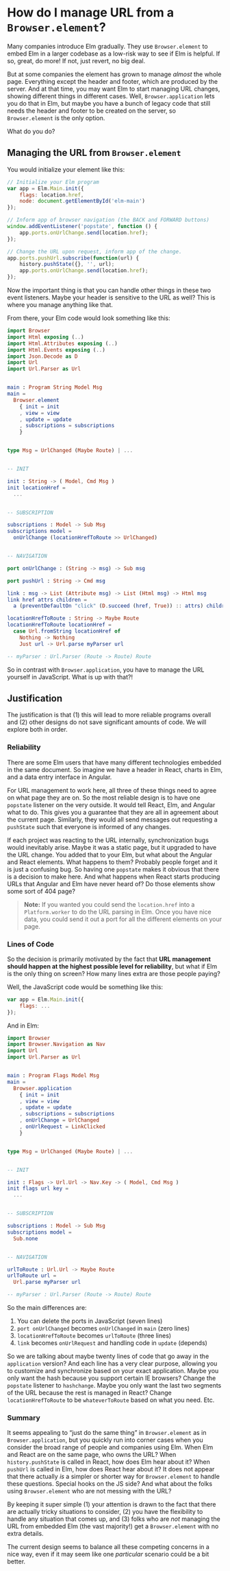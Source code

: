 # How do I manage URL from a `Browser.element`?

Many companies introduce Elm gradually. They use `Browser.element` to embed Elm in a larger codebase as a low-risk way to see if Elm is helpful. If so, great, do more! If not, just revert, no big deal.

But at some companies the element has grown to manage _almost_ the whole page. Everything except the header and footer, which are produced by the server. And at that time, you may want Elm to start managing URL changes, showing different things in different cases. Well, `Browser.application` lets you do that in Elm, but maybe you have a bunch of legacy code that still needs the header and footer to be created on the server, so `Browser.element` is the only option.

What do you do?


## Managing the URL from `Browser.element`

You would initialize your element like this:

```javascript
// Initialize your Elm program
var app = Elm.Main.init({
    flags: location.href,
    node: document.getElementById('elm-main')
});

// Inform app of browser navigation (the BACK and FORWARD buttons)
window.addEventListener('popstate', function () {
    app.ports.onUrlChange.send(location.href);
});

// Change the URL upon request, inform app of the change.
app.ports.pushUrl.subscribe(function(url) {
    history.pushState({}, '', url);
    app.ports.onUrlChange.send(location.href);
});
```

Now the important thing is that you can handle other things in these two event listeners. Maybe your header is sensitive to the URL as well? This is where you manage
anything like that.

From there, your Elm code would look something like this:

```elm
import Browser
import Html exposing (..)
import Html.Attributes exposing (..)
import Html.Events exposing (..)
import Json.Decode as D
import Url
import Url.Parser as Url


main : Program String Model Msg
main =
  Browser.element
    { init = init
    , view = view
    , update = update
    , subscriptions = subscriptions
    }


type Msg = UrlChanged (Maybe Route) | ...


-- INIT

init : String -> ( Model, Cmd Msg )
init locationHref =
  ...


-- SUBSCRIPTION

subscriptions : Model -> Sub Msg
subscriptions model =
  onUrlChange (locationHrefToRoute >> UrlChanged)


-- NAVIGATION

port onUrlChange : (String -> msg) -> Sub msg

port pushUrl : String -> Cmd msg

link : msg -> List (Attribute msg) -> List (Html msg) -> Html msg
link href attrs children =
  a (preventDefaultOn "click" (D.succeed (href, True)) :: attrs) children

locationHrefToRoute : String -> Maybe Route
locationHrefToRoute locationHref =
  case Url.fromString locationHref of
    Nothing -> Nothing
    Just url -> Url.parse myParser url

-- myParser : Url.Parser (Route -> Route) Route
```

So in contrast with `Browser.application`, you have to manage the URL yourself in JavaScript. What is up with that?!


## Justification

The justification is that (1) this will lead to more reliable programs overall and (2) other designs do not save significant amounts of code. We will explore both in order.


### Reliability

There are some Elm users that have many different technologies embedded in the same document. So imagine we have a header in React, charts in Elm, and a data entry interface in Angular.

For URL management to work here, all three of these things need to agree on what page they are on. So the most reliable design is to have one `popstate` listener on the very outside. It would tell React, Elm, and Angular what to do. This gives you a guarantee that they are all in agreement about the current page. Similarly, they would all send messages out requesting a `pushState` such that everyone is informed of any changes.

If each project was reacting to the URL internally, synchronization bugs would inevitably arise. Maybe it was a static page, but it upgraded to have the URL change. You added that to your Elm, but what about the Angular and React elements. What happens to them? Probably people forget and it is just a confusing bug. So having one `popstate` makes it obvious that there is a decision to make here. And what happens when React starts producing URLs that Angular and Elm have never heard of? Do those elements show some sort of 404 page?

> **Note:** If you wanted you could send the `location.href` into a `Platform.worker` to do the URL parsing in Elm. Once you have nice data, you could send it out a port for all the different elements on your page.


### Lines of Code

So the decision is primarily motivated by the fact that **URL management should happen at the highest possible level for reliability**, but what if Elm is the only thing on screen? How many lines extra are those people paying?

Well, the JavaScript code would be something like this:

```javascript
var app = Elm.Main.init({
    flags: ...
});
```

And in Elm:

```elm
import Browser
import Browser.Navigation as Nav
import Url
import Url.Parser as Url


main : Program Flags Model Msg
main =
  Browser.application
    { init = init
    , view = view
    , update = update
    , subscriptions = subscriptions
    , onUrlChange = UrlChanged
    , onUrlRequest = LinkClicked
    }


type Msg = UrlChanged (Maybe Route) | ...


-- INIT

init : Flags -> Url.Url -> Nav.Key -> ( Model, Cmd Msg )
init flags url key =
  ...


-- SUBSCRIPTION

subscriptions : Model -> Sub Msg
subscriptions model =
  Sub.none


-- NAVIGATION

urlToRoute : Url.Url -> Maybe Route
urlToRoute url =
  Url.parse myParser url

-- myParser : Url.Parser (Route -> Route) Route
```

So the main differences are:

1. You can delete the ports in JavaScript (seven lines)
2. `port onUrlChanged` becomes `onUrlChanged` in `main` (zero lines)
3. `locationHrefToRoute` becomes `urlToRoute` (three lines)
4. `link` becomes `onUrlRequest` and handling code in `update` (depends)

So we are talking about maybe twenty lines of code that go away in the `application` version? And each line has a very clear purpose, allowing you to customize and synchronize based on your exact application. Maybe you only want the hash because you support certain IE browsers? Change the `popstate` listener to `hashchange`. Maybe you only want the last two segments of the URL because the rest is managed in React? Change `locationHrefToRoute` to be `whateverToRoute` based on what you need. Etc.


### Summary

It seems appealing to &ldquo;just do the same thing&rdquo; in `Browser.element` as in `Browser.application`, but you quickly run into corner cases when you consider the broad range of people and companies using Elm. When Elm and React are on the same page, who owns the URL? When `history.pushState` is called in React, how does Elm hear about it? When `pushUrl` is called in Elm, how does React hear about it? It does not appear that there actually _is_ a simpler or shorter way for `Browser.element` to handle these questions. Special hooks on the JS side? And what about the folks using `Browser.element` who are not messing with the URL?

By keeping it super simple (1) your attention is drawn to the fact that there are actually tricky situations to consider, (2) you have the flexibility to handle any situation that comes up, and (3) folks who are _not_ managing the URL from embedded Elm (the vast majority!) get a `Browser.element` with no extra details.

The current design seems to balance all these competing concerns in a nice way, even if it may seem like one _particular_ scenario could be a bit better.
